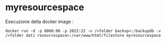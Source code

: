 # myresourcespace

Esecuzione della docker image :

	docker run -d -p 8000:80 -p 2022:22 -v /<folder backup>:/backupdb -v /<folder dati resourcespace>:/var/www/html/filestore myresourcespace
 
